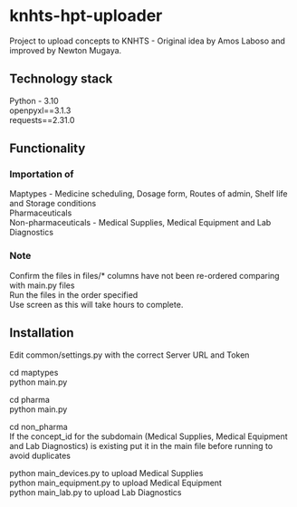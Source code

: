# knhts-hpt-uploader
Project to upload concepts to KNHTS - Original idea by Amos Laboso and improved by Newton Mugaya.

## Technology stack
Python - 3.10\
openpyxl==3.1.3\
requests==2.31.0


## Functionality
### Importation of
Maptypes - Medicine scheduling, Dosage form, Routes of admin, Shelf life and Storage conditions\
Pharmaceuticals\
Non-pharmaceuticals - Medical Supplies, Medical Equipment and Lab Diagnostics


### Note
Confirm the files in files/* columns have not been re-ordered comparing with main.py files\
Run the files in the order specified\
Use screen as this will take hours to complete.

## Installation

Edit common/settings.py with the correct Server URL and Token

cd maptypes\
python main.py

cd pharma\
python main.py

cd non_pharma\
If the concept_id for the subdomain (Medical Supplies, Medical Equipment and Lab Diagnostics) is existing put it in the main file before running to avoid duplicates

python main_devices.py to upload Medical Supplies\
python main_equipment.py to upload Medical Equipment\
python main_lab.py to upload Lab Diagnostics

